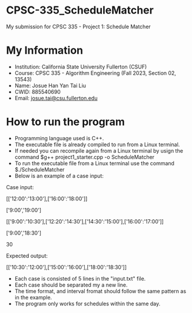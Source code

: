 # CPSC-335_ScheduleMatcher

My submission for CPSC 335 - Project 1: Schedule Matcher

# My Information

* Institution: California State University Fullerton (CSUF)
* Course: CPSC 335 - Algorithm Engineering (Fall 2023, Section 02, 13543)
* Name: Josue Han Yan Tai Liu
* CWID: 885540690
* Email: josue.tai@csu.fullerton.edu

# How to run the program

* Programming language used is C++.
* The executable file is already compiled to run from a Linux terminal.
* If needed you can recompile again from a Linux terminal by usign the command $g++ project1_starter.cpp -o ScheduleMatcher
* To run the executable file from a Linux terminal use the command $./ScheduleMatcher
* Below is an example of a case input:

Case input:

[['12:00':'13:00'],['16:00':'18:00']]

['9:00','19:00']

[['9:00':'10:30'],['12:20':'14:30'],['14:30':'15:00'],['16:00':'17:00']]

['9:00','18:30']

30

Expected output:

[['10:30':'12:00'],['15:00':'16:00'],['18:00':'18:30']]

* Each case is consisted of 5 lines in the "input.txt" file.
* Each case should be separated my a new line.
* The time format, and interval fromat should follow the same pattern as in the example.
* The program only works for schedules within the same day.